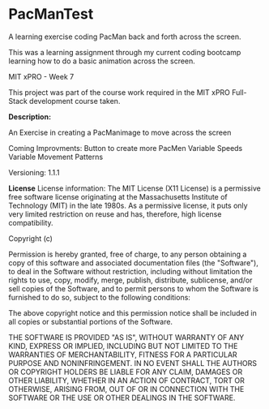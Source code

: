 # PacManTest
A learning exercise coding PacMan back and forth across the screen.

This was a learning assignment through my current coding bootcamp learning how to do a basic animation across the screen.

MIT xPRO - Week 7

This project was part of the course work required in the MIT xPRO Full-Stack development course taken.

**Description:**

An Exercise in creating a PacManimage to move across the screen 



Coming Improvments:
Button to create more PacMen
Variable Speeds
Variable Movement Patterns

Versioning:
1.1.1

**License**
License information: The MIT License (X11 License) is a permissive free software license originating at the Massachusetts Institute of Technology (MIT) in the late 1980s. As a permissive license, it puts only very limited restriction on reuse and has, therefore, high license compatibility.

Copyright (c)

Permission is hereby granted, free of charge, to any person obtaining a copy of this software and associated documentation files (the "Software"), to deal in the Software without restriction, including without limitation the rights to use, copy, modify, merge, publish, distribute, sublicense, and/or sell copies of the Software, and to permit persons to whom the Software is furnished to do so, subject to the following conditions:

The above copyright notice and this permission notice shall be included in all copies or substantial portions of the Software.

THE SOFTWARE IS PROVIDED "AS IS", WITHOUT WARRANTY OF ANY KIND, EXPRESS OR IMPLIED, INCLUDING BUT NOT LIMITED TO THE WARRANTIES OF MERCHANTABILITY, FITNESS FOR A PARTICULAR PURPOSE AND NONINFRINGEMENT. IN NO EVENT SHALL THE AUTHORS OR COPYRIGHT HOLDERS BE LIABLE FOR ANY CLAIM, DAMAGES OR OTHER LIABILITY, WHETHER IN AN ACTION OF CONTRACT, TORT OR OTHERWISE, ARISING FROM, OUT OF OR IN CONNECTION WITH THE SOFTWARE OR THE USE OR OTHER DEALINGS IN THE SOFTWARE.
